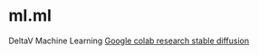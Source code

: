 # ml.ml
DeltaV Machine Learning
<a href="https://colab.research.google.com/github/deforum/stable-diffusion/blob/main/Deforum_Stable_Diffusion.ipynb#scrollTo=no2jP8HTMBM0">Google colab research stable diffusion</a>

